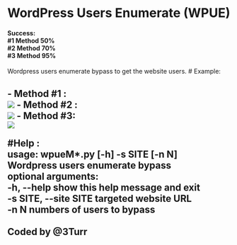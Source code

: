 # WordPress Users Enumerate (WPUE)
<h4>Success: <br> #1 Method 50%<br> #2 Method 70%<br> #3 Method 95%<br></h4>
Wordpress users enumerate  bypass to get the website users.
# Example:
<h2>
 - Method #1 :<br>
<img src=http://i.imgur.com/s9GXgha.png />
 - Method #2 :<br>
<img src=http://i.imgur.com/CAMalsz.png />
 - Method #3: <br>
<img src=http://i.imgur.com/Bsmfi4z.png />

#Help :
<br>usage: wpueM*.py [-h] -s SITE [-n N]<br>
Wordpress users enumerate bypass<br>
optional arguments:<br>
 -h, --help            show this help message and exit<br>
 -s SITE, --site SITE  targeted website URL<br>
 -n N                  numbers of users to bypass<br>
<br>
Coded by @3Turr<br>
<br>
